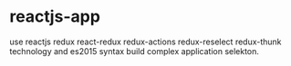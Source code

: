 # reactjs-app
use reactjs redux react-redux redux-actions redux-reselect redux-thunk technology and es2015 syntax build complex application selekton.
